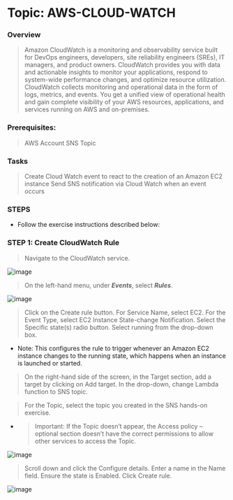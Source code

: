 # Topic: AWS-CLOUD-WATCH

### Overview 
> Amazon CloudWatch is a monitoring and observability service built for DevOps engineers, developers, site reliability engineers (SREs), IT managers, and product owners. CloudWatch provides you with data and actionable insights to monitor your applications, respond to system-wide performance changes, and optimize resource utilization. CloudWatch collects monitoring and operational data in the form of logs, metrics, and events. You get a unified view of operational health and gain complete visibility of your AWS resources, applications, and services running on AWS and on-premises. 

### Prerequisites:
> AWS Account
> SNS Topic 

### Tasks
> Create Cloud Watch event to react to the creation of an Amazon EC2 instance
> Send SNS notification via Cloud Watch when an event occurs

### STEPS
- Follow the exercise instructions described below:

### STEP 1: Create CloudWatch Rule
> Navigate to the CloudWatch service.

![image](https://user-images.githubusercontent.com/40290711/170534195-e8d5553c-fe1a-4918-bef4-1aa2acf52ee1.png)

> On the left-hand menu, under ***Events***, select ***Rules***.

![image](https://user-images.githubusercontent.com/40290711/170538008-f14e650f-9589-4292-991d-ea81ca7ff4ce.png)

> Click on the Create rule button.
> For Service Name, select EC2.
> For the Event Type, select EC2 Instance State-change Notification.
> Select the Specific state(s) radio button. Select running from the drop-down box.

- Note: This configures the rule to trigger whenever an Amazon EC2 instance changes to the running state, which happens when an instance is launched or started.

> On the right-hand side of the screen, in the Target section, add a target by clicking on Add target.
In the drop-down, change Lambda function to SNS topic.

> For the Topic, select the topic you created in the SNS hands-on exercise.

- >Important: If the Topic doesn’t appear, the Access policy – optional section doesn’t have the correct permissions to allow other services to access the Topic.

![image](https://user-images.githubusercontent.com/40290711/170803973-f2d6c77b-2f38-4d79-b5d3-ed5e29679dc8.png)

> Scroll down and click the Configure details.
> Enter a name in the Name field. Ensure the state is Enabled. Click Create rule.

![image](https://user-images.githubusercontent.com/40290711/170804115-a88f5d2e-989e-4d6d-9d1e-898b304b920e.png)

